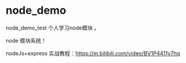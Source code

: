 # node_demo
node_demo_test
个人学习node模块 。


node 模块系统！

nodeJs+express 实战教程：https://m.bilibili.com/video/BV1P4411y7hq
